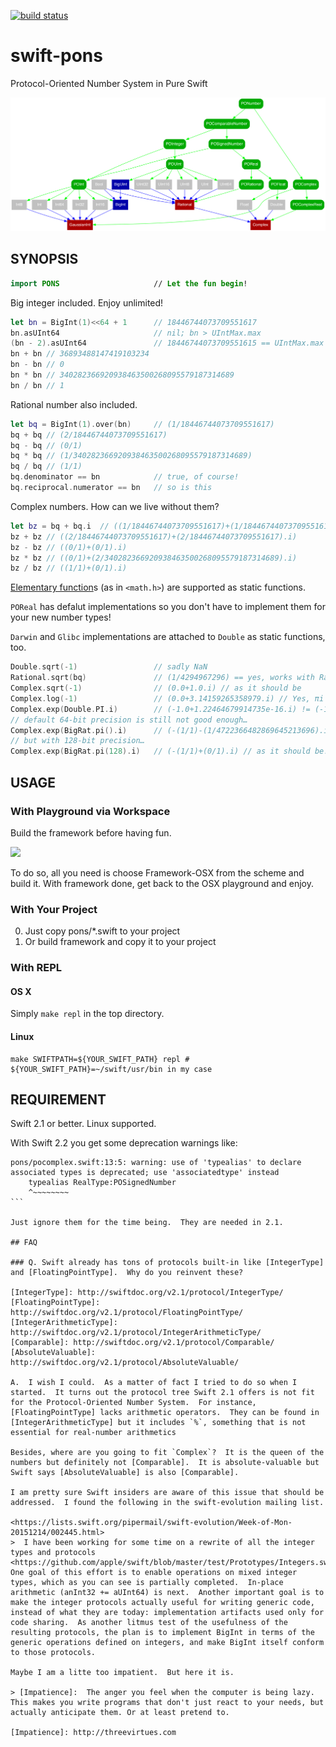 [![build status](https://secure.travis-ci.org/dankogai/swift-pons.png)](http://travis-ci.org/dankogai/swift-pons)

# swift-pons
Protocol-Oriented Number System in Pure Swift

![typetree](./typetree.png)

## SYNOPSIS

````swift
import PONS                     // Let the fun begin!
````

Big integer included.  Enjoy unlimited!

````swift
let bn = BigInt(1)<<64 + 1      // 18446744073709551617
bn.asUInt64                     // nil; bn > UIntMax.max
(bn - 2).asUInt64               // 18446744073709551615 == UIntMax.max
bn + bn // 36893488147419103234
bn - bn // 0
bn * bn // 340282366920938463500268095579187314689
bn / bn // 1
````

Rational number also included.
 
````swift
let bq = BigInt(1).over(bn)     // (1/18446744073709551617)
bq + bq // (2/18446744073709551617)
bq - bq // (0/1)
bq * bq // (1/340282366920938463500268095579187314689)
bq / bq // (1/1)
bq.denominator == bn            // true, of course!
bq.reciprocal.numerator == bn   // so is this
````

Complex numbers.  How can we live without them?

````swift
let bz = bq + bq.i  // ((1/18446744073709551617)+(1/18446744073709551617).i)
bz + bz // ((2/18446744073709551617)+(2/18446744073709551617).i)
bz - bz // ((0/1)+(0/1).i)
bz * bz // ((0/1)+(2/340282366920938463500268095579187314689).i)
bz / bz // ((1/1)+(0/1).i)
````

[Elementary function]s (as in `<math.h>`) are supported as static functions. 

`POReal` has defalut implementations so you don't have to implement them for your new number types!

`Darwin` and `Glibc` implementations are attached to `Double` as static functions, too.

[Elementary function]: https://en.wikipedia.org/wiki/Elementary_function

````swift
Double.sqrt(-1)                 // sadly NaN
Rational.sqrt(bq)               // (1/4294967296) == yes, works with Rational, too!
Complex.sqrt(-1)                // (0.0+1.0.i) // as it should be
Complex.log(-1)                 // (0.0+3.14159265358979.i) // Yes, πi
Complex.exp(Double.PI.i)        // (-1.0+1.22464679914735e-16.i) != (-1.0+0.0.i) // :(
// default 64-bit precision is still not good enough…
Complex.exp(BigRat.pi().i)      // (-(1/1)-(1/4722366482869645213696).i)
// but with 128-bit precision…
Complex.exp(BigRat.pi(128).i)   // (-(1/1)+(0/1).i) // as it should be!
````

## USAGE

### With Playground via Workspace

Build the framework before having fun.

![](screenshots/select-scheme.png)

To do so, all you need is choose Framework-OSX from the scheme and build it.  With framework done, 
get back to the OSX playground and enjoy.

### With Your Project

0. Just copy pons/*.swift to your project
1. Or build framework and copy it to your project

### With REPL

#### OS X

Simply `make repl` in the top directory.

#### Linux

````
make SWIFTPATH=${YOUR_SWIFT_PATH} repl # ${YOUR_SWIFT_PATH}=~/swift/usr/bin in my case
````

## REQUIREMENT

Swift 2.1 or better.  Linux supported.

With Swift 2.2 you get some deprecation warnings like:

````
pons/pocomplex.swift:13:5: warning: use of 'typealias' to declare associated types is deprecated; use 'associatedtype' instead
    typealias RealType:POSignedNumber
    ^~~~~~~~~
```

Just ignore them for the time being.  They are needed in 2.1.

## FAQ

### Q. Swift already has tons of protocols built-in like [IntegerType] and [FloatingPointType].  Why do you reinvent these?

[IntegerType]: http://swiftdoc.org/v2.1/protocol/IntegerType/
[FloatingPointType]: http://swiftdoc.org/v2.1/protocol/FloatingPointType/
[IntegerArithmeticType]: http://swiftdoc.org/v2.1/protocol/IntegerArithmeticType/
[Comparable]: http://swiftdoc.org/v2.1/protocol/Comparable/
[AbsoluteValuable]: http://swiftdoc.org/v2.1/protocol/AbsoluteValuable/

A.  I wish I could.  As a matter of fact I tried to do so when I started.  It turns out the protocol tree Swift 2.1 offers is not fit for the Protocol-Oriented Number System.  For instance, [FloatingPointType] lacks arithmetic operators.  They can be found in [IntegerArithmeticType] but it includes `%`, something that is not essential for real-number arithmetics

Besides, where are you going to fit `Complex`?  It is the queen of the numbers but definitely not [Comparable].  It is absolute-valuable but Swift says [AbsoluteValuable] is also [Comparable].

I am pretty sure Swift insiders are aware of this issue that should be addressed.  I found the following in the swift-evolution mailing list.

<https://lists.swift.org/pipermail/swift-evolution/Week-of-Mon-20151214/002445.html>
>  I have been working for some time on a rewrite of all the integer types and protocols <https://github.com/apple/swift/blob/master/test/Prototypes/Integers.swift.gyb>.  One goal of this effort is to enable operations on mixed integer types, which as you can see is partially completed.  In-place arithmetic (anInt32 += aUInt64) is next.  Another important goal is to make the integer protocols actually useful for writing generic code, instead of what they are today: implementation artifacts used only for code sharing.  As another litmus test of the usefulness of the resulting protocols, the plan is to implement BigInt in terms of the generic operations defined on integers, and make BigInt itself conform to those protocols. 

Maybe I am a litte too impatient.  But here it is.

> [Impatience]:  The anger you feel when the computer is being lazy. This makes you write programs that don't just react to your needs, but actually anticipate them. Or at least pretend to.

[Impatience]: http://threevirtues.com
